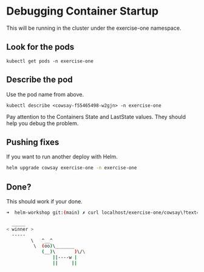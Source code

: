 # Debugging Container Startup

This will be running in the cluster under the exercise-one namespace.

## Look for the pods

```
kubectl get pods -n exercise-one
```

## Describe the pod

Use the pod name from above.

```
kubectl describe <cowsay-f55465498-w2gjn> -n exercise-one
```

Pay attention to the Containers State and LastState values. They should help you debug the problem.

## Pushing fixes

If you want to run another deploy with Helm.

```sh
helm upgrade cowsay exercise-one -n exercise-one
```

## Done?

This should work if your done.

```sh
➜  helm-workshop git:(main) ✗ curl localhost/exercise-one/cowsay\?text=winner

  _____
< winner >
  -----
         \   ^__^
          \  (oo)\_______
             (__)\       )\/\
                 ||----w |
                 ||     ||
```
